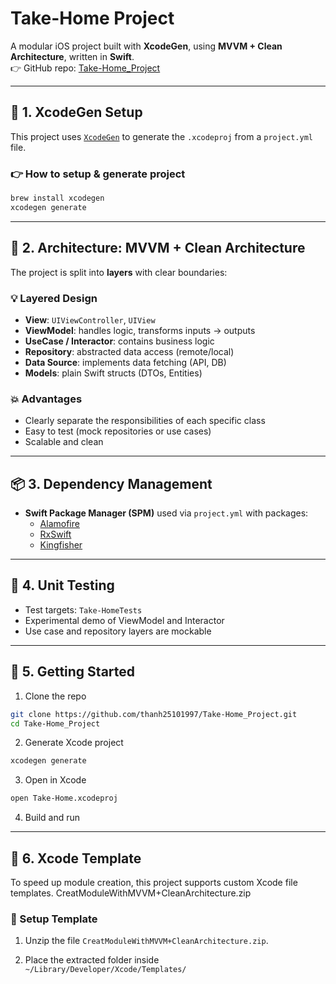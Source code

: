 # Take-Home Project

A modular iOS project built with **XcodeGen**, using **MVVM + Clean Architecture**, written in **Swift**.  
👉 GitHub repo: [Take-Home_Project](https://github.com/thanh25101997/Take-Home_Project)

---

## 🔧 1. XcodeGen Setup

This project uses [`XcodeGen`](https://github.com/yonaskolb/XcodeGen) to generate the `.xcodeproj` from a `project.yml` file.

### 👉 How to setup & generate project

```bash
brew install xcodegen
xcodegen generate
```

---

## 🧱 2. Architecture: MVVM + Clean Architecture

The project is split into **layers** with clear boundaries:

### 💡 Layered Design

- **View**: `UIViewController`, `UIView`
- **ViewModel**: handles logic, transforms inputs → outputs
- **UseCase / Interactor**: contains business logic
- **Repository**: abstracted data access (remote/local)
- **Data Source**: implements data fetching (API, DB)
- **Models**: plain Swift structs (DTOs, Entities)

### 💥 Advantages

- Clearly separate the responsibilities of each specific class
- Easy to test (mock repositories or use cases)
- Scalable and clean

---

## 📦 3. Dependency Management

- **Swift Package Manager (SPM)** used via `project.yml` with packages:
  - [Alamofire](https://github.com/Alamofire/Alamofire)
  - [RxSwift](https://github.com/ReactiveX/RxSwift)
  - [Kingfisher](https://github.com/onevcat/Kingfisher)
---

## 🧪 4. Unit Testing

- Test targets: `Take-HomeTests`
- Experimental demo of ViewModel and Interactor
- Use case and repository layers are mockable

---

## 🚀 5. Getting Started

1. Clone the repo

```bash
git clone https://github.com/thanh25101997/Take-Home_Project.git
cd Take-Home_Project
```

2. Generate Xcode project

```bash
xcodegen generate
```

3. Open in Xcode

```bash
open Take-Home.xcodeproj
```

4. Build and run

---

## 🚀 6. Xcode Template

To speed up module creation, this project supports custom Xcode file templates.
CreatModuleWithMVVM+CleanArchitecture.zip

### 📁 Setup Template

1. Unzip the file `CreatModuleWithMVVM+CleanArchitecture.zip`.

2. Place the extracted folder inside ` ~/Library/Developer/Xcode/Templates/`

